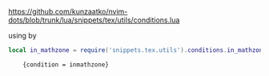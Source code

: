 https://github.com/kunzaatko/nvim-dots/blob/trunk/lua/snippets/tex/utils/conditions.lua

using by

```lua
local in_mathzone = require('snippets.tex.utils').conditions.in_mathzone
```

```luasnip
    {condition = inmathzone}
```
